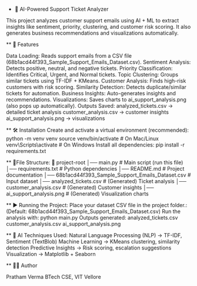 * 🧠 AI-Powered Support Ticket Analyzer

This project analyzes customer support emails using AI + ML to extract insights like sentiment, priority, clustering, and customer risk scoring. It also generates business recommendations and visualizations automatically.

** 🚀 Features

Data Loading: Reads support emails from a CSV file (68b1acd44f393_Sample_Support_Emails_Dataset.csv).
Sentiment Analysis: Detects positive, neutral, and negative tickets.
Priority Classification: Identifies Critical, Urgent, and Normal tickets.
Topic Clustering: Groups similar tickets using TF-IDF + KMeans.
Customer Analysis: Finds high-risk customers with risk scoring.
Similarity Detection: Detects duplicate/similar tickets for automation.
Business Insights: Auto-generates insights and recommendations.
Visualizations: Saves charts to ai_support_analysis.png (also pops up automatically).
Outputs Saved:
    analyzed_tickets.csv → detailed ticket analysis
    customer_analysis.csv → customer insights
    ai_support_analysis.png → visualizations

** 🛠 Installation
Create and activate a virtual environment (recommended):
    python -m venv venv
    source venv/bin/activate     # On Mac/Linux
    venv\Scripts\activate        # On Windows
Install all dependencies:
    pip install -r requirements.txt

** 📂File Structure:
📁 project-root
│── main.py                     # Main script (run this file)
│── requirements.txt             # Python dependencies
│── README.md                    # Project documentation
│── 68b1acd44f393_Sample_Support_Emails_Dataset.csv   # Input dataset
│── analyzed_tickets.csv         # (Generated) Ticket analysis
│── customer_analysis.csv        # (Generated) Customer insights
│── ai_support_analysis.png      # (Generated) Visualization charts

** ▶️ Running the Project:
Place your dataset CSV file in the project folder.:
    (Default: 68b1acd44f393_Sample_Support_Emails_Dataset.csv)
Run the analysis with:
    python main.py
Outputs generated:
    analyzed_tickets.csv 
    customer_analysis.csv 
    ai_support_analysis.png

** 🤖 AI Techniques Used:
    Natural Language Processing (NLP) → TF-IDF, Sentiment (TextBlob)
    Machine Learning → KMeans clustering, similarity detection
    Predictive Insights → Risk scoring, escalation suggestions
    Visualization → Matplotlib + Seaborn

** 👨‍💻 Author

Pratham Verma
BTech CSE, VIT Vellore
